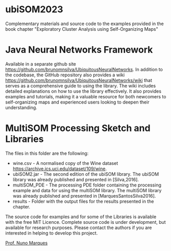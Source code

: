 # ubiSOM2023
Complementary materials and source code to the examples provided in the book chapter "Exploratory Cluster Analysis using Self-Organizing Maps"


# Java Neural Networks Framework

Available in a separate github site <https://github.com/brunomnsilva/UbiquitousNeuralNetworks>. In addition to the codebase, the GitHub repository also provides a wiki <https://github.com/brunomnsilva/UbiquitousNeuralNetworks/wiki> that serves as a comprehensive guide to using the library. The wiki includes detailed explanations on how to use the library effectively. It also provides examples and tutorials, making it a valuable resource for both newcomers to self-organizing maps and experienced users looking to deepen their understanding.

# MultiSOM Processing Sketch and Libraries

The files in this folder are the following:

  - wine.csv - A normalised copy of the Wine dataset <https://archive.ics.uci.edu/dataset/109/wine>.
  - ubiSOM2.jar - The second edition of the ubiSOM library. The ubiSOM library was already published and presented in [Silva,2016].
  - multiSOM_PDE - The processing PDE folder containing the processing example and data for using the multiSOM library. The multiSOM library was already published and presented in [MarquesSantosSilva2016].
 - results - Folder with the output files for the results presented in the chapter.

The source code for examples and for some of the Libraries is available with the free MIT Licence. Complete source code is under development, but available for research purposes. Please contact the authors if you are interested in helping to develop this project.

[Prof. Nuno Marques](mailto:nmm@fct.unl.pt?subject=[GitHub]%20MultiSOM)
